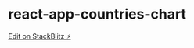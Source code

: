 # react-app-countries-chart

[Edit on StackBlitz ⚡️](https://stackblitz.com/edit/react-a3s-2-test-f5xnmw)
